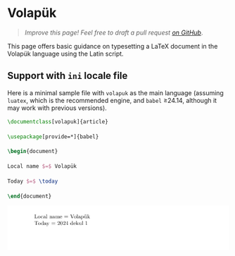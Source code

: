 # Volapük

<blockquote>
  <p><em>Improve this page! Feel free to draft a pull request <a href="https://github.com/latex3/babel/tree/docs/docs">on GitHub</a></em>.</p>
</blockquote>

This page offers basic guidance on typesetting a LaTeX document in the
Volapük language using the Latin script.

## Support with `ini` locale file

Here is a minimal sample file with `volapuk` as the main language
(assuming `luatex`, which is the recommended engine, and `babel` ≥24.14,
although it may work with previous versions).

```tex
\documentclass[volapuk]{article}

\usepackage[provide=*]{babel}

\begin{document}

Local name $=$ Volapük

Today $=$ \today

\end{document}
```

![](../media/locale-volapuk.png)